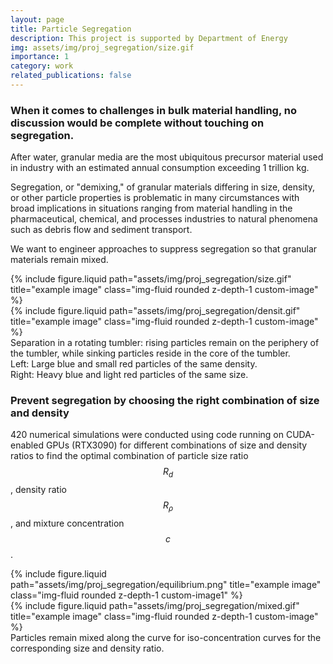 ```yaml
---
layout: page
title: Particle Segregation
description: This project is supported by Department of Energy
img: assets/img/proj_segregation/size.gif
importance: 1
category: work
related_publications: false
---
```


### When it comes to challenges in bulk material handling, no discussion would be complete without touching on segregation.

After water, granular media are the most ubiquitous precursor material used in industry with an estimated annual consumption exceeding 1 trillion kg.

Segregation, or "demixing," of granular materials differing in size, density, or other particle properties is problematic in many circumstances
with broad implications in situations ranging from material handling in the pharmaceutical, chemical, and processes industries to natural
phenomena such as debris flow and sediment transport.

We want to engineer approaches to suppress segregation
so that granular materials remain mixed. 

<style>
    .custom-image {
        display: flex;
        justify-content: flex-end;
        align-items: center;
        max-width: 80%;
    }
</style>

<style>
    .custom-image1 {
        display: flex;
        justify-content: flex-end;
        align-items: right;
        max-width: 100%;
    }
</style>

<div class="row">
    <div class="col-sm mt-3 mt-md-0">
        {% include figure.liquid path="assets/img/proj_segregation/size.gif" title="example image" class="img-fluid rounded z-depth-1 custom-image" %}
    </div>
    <div class="col-sm mt-3 mt-md-0">
        {% include figure.liquid path="assets/img/proj_segregation/densit.gif" title="example image" class="img-fluid rounded z-depth-1 custom-image" %}
    </div>
</div>
<div class="caption">
    Separation in a rotating tumbler: rising particles remain on the periphery of the tumbler, while sinking particles reside in the core of the tumbler.<br>
    Left: Large blue and small red particles of the same density.<br>
    Right: Heavy blue and light red particles of the same size.
</div>


### Prevent segregation by choosing the right combination of size and density

420 numerical simulations were conducted using code running on CUDA-enabled GPUs (RTX3090) for different combinations of size and density ratios to find the optimal combination of particle size ratio $$R_d$$, density ratio $$R_\rho$$, and mixture concentration $$c$$.




<div class="row">
    <div class="col-sm mt-3 mt-md-0">
        {% include figure.liquid path="assets/img/proj_segregation/equilibrium.png" title="example image" class="img-fluid rounded z-depth-1 custom-image1" %}
    </div>
    <div class="col-sm mt-3 mt-md-0">
        {% include figure.liquid path="assets/img/proj_segregation/mixed.gif" title="example image" class="img-fluid rounded z-depth-1 custom-image" %}
    </div>
</div>
<div class="caption">
    Particles remain mixed along the curve for iso-concentration curves for the corresponding size  and density ratio.
</div>